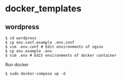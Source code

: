 # docker_templates

## wordpress

```
$ cd wordpress
$ cp env.conf.example .env.conf
$ vim .env.conf # Edit environments of nginx
$ cp env.example .env
$ vim .env # Edit environments of docker container
```

Run docker
```
$ sudo docker-compose up -d
```
